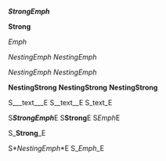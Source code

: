 <!-- Basic -->

***StrongEmph***

**Strong**

*Emph*

*_NestingEmph_*
_*NestingEmph*_

_*_NestingEmph_*_
*_*NestingEmph*_*

****NestingStrong****
**__NestingStrong__**
__**NestingStrong**__

<!-- Tests for delimiters -->

S___text___E
S__text__E
S_text_E

S***StrongEmph***E
S**Strong**E
S*Emph*E

S_**Strong**_E

S*_NestingEmph_*E
S_*Emph*_E